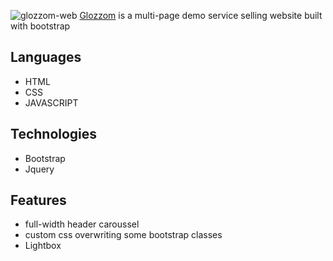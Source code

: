 ![glozzom-web](https://user-images.githubusercontent.com/71079290/168585896-c8a067b8-7d2b-44fb-9098-dead5739fc4a.jpg)
[Glozzom](https://kande81.github.io/glozzom-demo/) is a multi-page demo service selling website built with bootstrap 


## Languages
- HTML
- CSS
- JAVASCRIPT

## Technologies
- Bootstrap
- Jquery

## Features
- full-width header caroussel
- custom css overwriting some bootstrap classes
- Lightbox